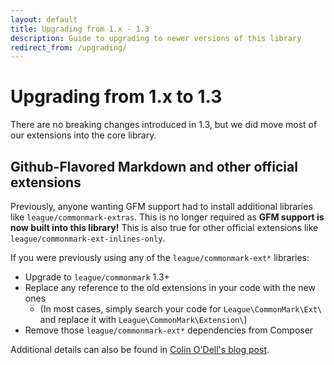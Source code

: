 ```yaml
---
layout: default
title: Upgrading from 1.x - 1.3
description: Guide to upgrading to newer versions of this library
redirect_from: /upgrading/
---
```


# Upgrading from 1.x to 1.3

There are no breaking changes introduced in 1.3, but we did move most of our extensions into the core library.

## Github-Flavored Markdown and other official extensions

Previously, anyone wanting GFM support had to install additional libraries like `league/commonmark-extras`.  This is no longer required as **GFM support is now built into this library!**  This is also true for other official extensions like `league/commonmark-ext-inlines-only`.

If you were previously using any of the `league/commonmark-ext*` libraries:

 - Upgrade to `league/commonmark` 1.3+
 - Replace any reference to the old extensions in your code with the new ones
     - (In most cases, simply search your code for `League\CommonMark\Ext\` and replace it with `League\CommonMark\Extension\`)
 - Remove those `league/commonmark-ext*` dependencies from Composer

Additional details can also be found in [Colin O'Dell's blog post](https://www.colinodell.com/blog/202002/league-commonmark-130-adds-full-gfm-support).
